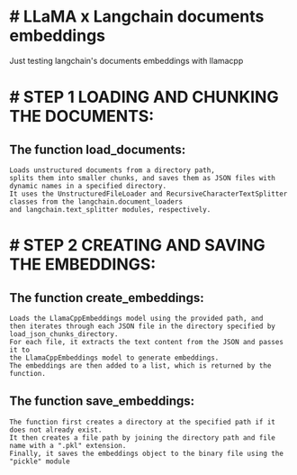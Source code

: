 # # LLaMA x Langchain documents embeddings
Just testing langchain's documents embeddings with llamacpp

# # STEP 1 LOADING AND CHUNKING THE DOCUMENTS:

  ## The function load_documents:
    Loads unstructured documents from a directory path, 
    splits them into smaller chunks, and saves them as JSON files with dynamic names in a specified directory. 
    It uses the UnstructuredFileLoader and RecursiveCharacterTextSplitter classes from the langchain.document_loaders 
    and langchain.text_splitter modules, respectively.
  
# # STEP 2 CREATING AND SAVING THE EMBEDDINGS:

  ## The function create_embeddings:
    Loads the LlamaCppEmbeddings model using the provided path, and 
    then iterates through each JSON file in the directory specified by load_json_chunks_directory. 
    For each file, it extracts the text content from the JSON and passes it to 
    the LlamaCppEmbeddings model to generate embeddings. 
    The embeddings are then added to a list, which is returned by the function.
    
  ## The function save_embeddings:
    The function first creates a directory at the specified path if it does not already exist. 
    It then creates a file path by joining the directory path and file name with a ".pkl" extension. 
    Finally, it saves the embeddings object to the binary file using the "pickle" module
